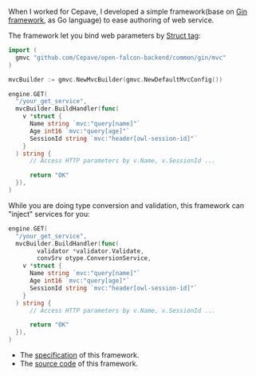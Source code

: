 When I worked for Cepave, I developed a simple framework(base on [Gin framework](https://github.com/gin-gonic/gin), as Go language) to ease
authoring of web service.

The framework let you bind web parameters by [Struct tag](https://golang.org/ref/spec#Struct_types):

```go
import (
  gmvc "github.com/Cepave/open-falcon-backend/common/gin/mvc"
)

mvcBuilder := gmvc.NewMvcBuilder(gmvc.NewDefaultMvcConfig())

engine.GET(
  "/your_get_service",
  mvcBuilder.BuildHandler(func(
    v *struct {
      Name string `mvc:"query[name]"`
      Age int16 `mvc:"query[age]"`
      SessionId string `mvc:"header[owl-session-id]"`
    }
  ) string {
      // Access HTTP parameters by v.Name, v.SessionId ...

      return "OK"
  }),
)
```

While you are doing type conversion and validation, this framework can "inject" services for you:

```go
engine.GET(
  "/your_get_service",
  mvcBuilder.BuildHandler(func(
		validator *validator.Validate,
		convSrv otype.ConversionService,
    v *struct {
      Name string `mvc:"query[name]"`
      Age int16 `mvc:"query[age]"`
      SessionId string `mvc:"header[owl-session-id]"`
    }
  ) string {
      // Access HTTP parameters by v.Name, v.SessionId ...

      return "OK"
  }),
)
```

- The [specification](doc/gin-mvc.pdf) of this framework.
- The [source code](https://github.com/fwtpe/owl-backend/tree/master/common/gin/mvc) of this framework.
